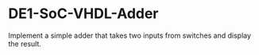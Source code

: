 # DE1-SoC-VHDL-Adder
Implement a simple adder that takes two inputs from switches and display the result.
